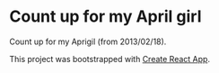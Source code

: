 
# Count up for my April girl

Count up for my Aprigil (from 2013/02/18).

This project was bootstrapped with [Create React App](https://github.com/facebook/create-react-app).

